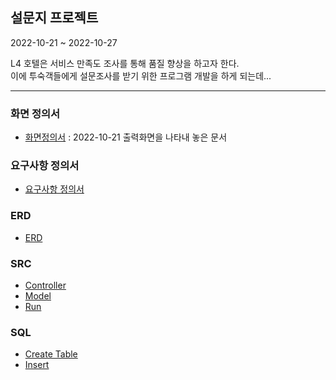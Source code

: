## 설문지 프로젝트
2022-10-21 ~ 2022-10-27

L4 호텔은 서비스 만족도 조사를 통해 품질 향상을 하고자 한다.  
이에 투숙객들에게 설문조사를 받기 위한 프로그램 개발을 하게 되는데...

---

### 화면 정의서
- [화면정의서](./Final/%ED%99%94%EB%A9%B4%EC%A0%95%EC%9D%98%EC%84%9C_%EC%96%B4_!%EA%B8%88%EC%A7%80%EC%A1%B0.pdf) : 2022-10-21 출력화면을 나타내 놓은 문서

### 요구사항 정의서
- [요구사항 정의서](./Final/%EC%9A%94%EA%B5%AC%EC%82%AC%ED%95%AD%20%EC%A0%95%EC%9D%98%EC%84%9C_%EC%96%B4_!%EA%B8%88%EC%A7%80%EC%A1%B0%20.pdf) 

### ERD  
- [ERD](./Final/ERD_Final.png)  

### SRC  
- [Controller](./src/kh/survey/controller/Controller.java)  
- [Model](./src/kh/survey/model/Model.java)  
- [Run](./src/kh/survey/view/Run.java)  

### SQL
- [Create Table](./SQLs/Create.sql)  
- [Insert](./SQLs/Insert_data.sql)  

